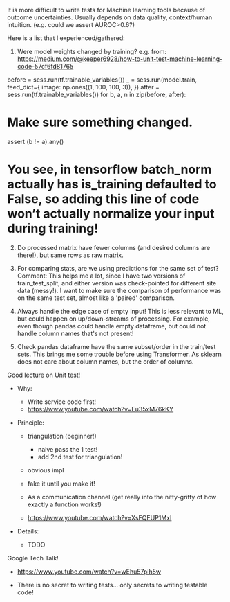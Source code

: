 

It is more difficult to write tests for Machine learning tools because of outcome uncertainties.
Usually depends on data quality, context/human intuition. (e.g. could we assert AUROC>0.6?)

Here is a list that I experienced/gathered: 

1. Were model weights changed by training?
e.g. from: https://medium.com/@keeper6928/how-to-unit-test-machine-learning-code-57cf6fd81765

before = sess.run(tf.trainable_variables())
_ = sess.run(model.train, feed_dict={
           image: np.ones((1, 100, 100, 3)),
           })
after = sess.run(tf.trainable_variables())
for b, a, n in zip(before, after):
  # Make sure something changed.
  assert (b != a).any()
  
# You see, in tensorflow batch_norm actually has is_training defaulted to False, so adding this line of code won’t actually normalize your input during training!
  
  
2. Do processed matrix have fewer columns (and desired columns are there!), but same rows as raw matrix.

3. For comparing stats, are we using predictions for the same set of test?
Comment: This helps me a lot, since I have two versions of train_test_split, and either version was check-pointed for different site data (messy!). 
I want to make sure the comparison of performance was on the same test set, almost like a 'paired' comparison. 

4. Always handle the edge case of empty input! 
This is less relevant to ML, but could happen on up/down-streams of processing. 
For example, even though pandas could handle empty dataframe, but could not handle column names that's not present!

5. Check pandas dataframe have the same subset/order in the train/test sets. 
This brings me some trouble before using Transformer. As sklearn does not care about column names, but the order of columns.



Good lecture on Unit test!
- Why:
    - Write service code first! 
    - https://www.youtube.com/watch?v=Eu35xM76kKY

- Principle:
    - triangulation (beginner!)
        - naive pass the 1 test!
        - add 2nd test for triangulation!
    - obvious impl
    - fake it until you make it! 
    
    - As a communication channel 
    (get really into the nitty-gritty of how exactly a function works!)
    
    - https://www.youtube.com/watch?v=XsFQEUP1MxI
    
- Details:
    - TODO
    
    
Google Tech Talk!
- https://www.youtube.com/watch?v=wEhu57pih5w

- There is no secret to writing tests...
  only secrets to writing testable code!


    
